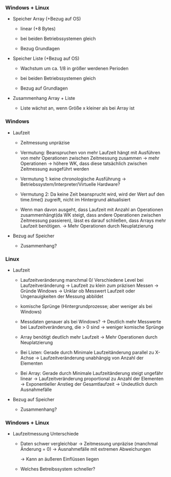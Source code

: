 

### Windows + Linux
- Speicher Array (+Bezug auf OS)
    - linear (+8 Bytes)
    - bei beiden Betriebssystemen gleich

    - Bezug Grundlagen

- Speicher Liste (+Bezug auf OS)
    - Wachstum um ca. 1/8 in größer werdenen Perioden
    - bei beiden Betriebssystemen gleich

    - Bezug auf Grundlagen
- Zusammenhang Array + Liste
    - Liste wächst an, wenn Größe x kleiner als bei Array ist

### Windows
- Laufzeit
    - Zeitmessung unpräzise 

    - Vermutung: Beanspruchen von mehr Laufzeit hängt mit Ausführen von mehr Operationen zwischen Zeitmessung zusammen
        -> mehr Operationen -> höhere WK, dass diese tatsächlich zwischen Zeitmessung ausgeführt werden

    - Vermutung 1: keine chronologische Ausführung -> Betriebssystem/Interpreter/Virtuelle Hardware?
    - Vermutung 2: Da keine Zeit beansprucht wird, wird der Wert auf den time.time() zugreift, nicht im Hintergrund aktualisiert

    - Wenn man davon ausgeht, dass Laufzeit mit Anzahl an Operationen zusammenhängt(da WK steigt, dass andere Operationen zwischen Zeitmessung passieren), lässt es darauf schließen, dass Arrays mehr Laufzeit benötigen.
        -> Mehr Operationen durch Neuplatzierung

- Bezug auf Speicher
    - Zusammenhang?

### Linux
- Laufzeit
    - Laufzeitveränderung manchmal 0/ Verschiedene Level bei Laufzeitveränderung
        -> Laufzeit zu klein zum präzisen Messen
            -> Gründe Windows
        -> Unklar ob Messwert Laufzeit oder Ungenauigkeiten der Messung abbildet

    - komische Sprünge (Hintergrundprozesse; aber weniger als bei Windows)

    - Messdaten genauer als bei Windows?
        -> Deutlich mehr Messwerte bei Laufzeitveränderung, die > 0 sind
        -> weniger komische Sprünge

    - Array benötigt deutlich mehr Laufzeit
        -> Mehr Operationen durch Neuplatzierung

    - Bei Listen: Gerade durch Minimale Laufzeitänderung parallel zu X-Achse
        -> Laufzeitveränderung unabhängig von Anzahl der Elementen

    - Bei Array: Gerade durch Minimale Laufzeitänderung steigt ungefähr linear
        -> Laufzeitveränderung proportional zu Anzahl der Elementen
        -> Exponentieller Anstieg der Gesamtlaufzeit
            -> Undeutlich durch Ausnahmefälle



- Bezug auf Speicher
    - Zusammenhang?

### Windows + Linux
- Laufzeitmessung Unterschiede
    - Daten schwer vergleichbar
        -> Zeitmessung unpräzise (manchmal Änderung = 0)
        -> Ausnahmefälle mit extremen Abweichungen

        -> Kann an äußeren Einflüssen liegen
    - Welches Betreibssystem schneller?
